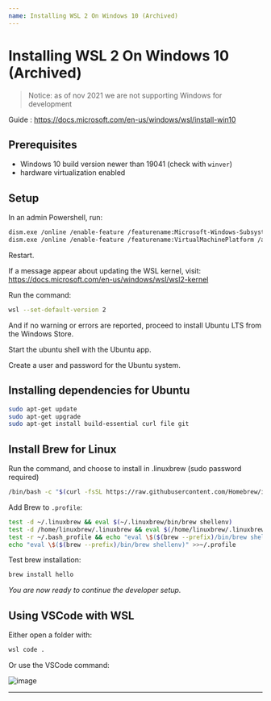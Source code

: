 ```yaml
---
name: Installing WSL 2 On Windows 10 (Archived)
---
```


# Installing WSL 2 On Windows 10 (Archived)

> Notice: as of nov 2021 we are not supporting Windows for development

Guide : https://docs.microsoft.com/en-us/windows/wsl/install-win10

## Prerequisites

- Windows 10 build version newer than 19041 (check with `winver`)
- hardware virtualization enabled

## Setup

In an admin Powershell, run:

```bash
dism.exe /online /enable-feature /featurename:Microsoft-Windows-Subsystem-Linux /all /norestart
dism.exe /online /enable-feature /featurename:VirtualMachinePlatform /all /norestart
```

Restart.

If a message appear about updating the WSL kernel, visit: https://docs.microsoft.com/en-us/windows/wsl/wsl2-kernel

Run the command:

```bash
wsl --set-default-version 2
```

And if no warning or errors are reported, proceed to install Ubuntu LTS from the Windows Store.

Start the ubuntu shell with the Ubuntu app.

Create a user and password for the Ubuntu system.

## Installing dependencies for Ubuntu

```bash
sudo apt-get update
sudo apt-get upgrade
sudo apt-get install build-essential curl file git
```

## Install Brew for Linux

Run the command, and choose to install in .linuxbrew (sudo password required)

```bash
/bin/bash -c "$(curl -fsSL https://raw.githubusercontent.com/Homebrew/install/master/install.sh)"
```

Add Brew to `.profile`:

```bash
test -d ~/.linuxbrew && eval $(~/.linuxbrew/bin/brew shellenv)
test -d /home/linuxbrew/.linuxbrew && eval $(/home/linuxbrew/.linuxbrew/bin/brew shellenv)
test -r ~/.bash_profile && echo "eval \$($(brew --prefix)/bin/brew shellenv)" >>~/.bash_profile
echo "eval \$($(brew --prefix)/bin/brew shellenv)" >>~/.profile
```

Test brew installation:

```bash
brew install hello
```

_You are now ready to continue the developer setup._

## Using VSCode with WSL

Either open a folder with:

```bash
wsl code .
```

Or use the VSCode command:

![image](https://user-images.githubusercontent.com/9644867/84569928-0d4b7e00-ad58-11ea-8dc4-7cf8091c192b.png)

---
